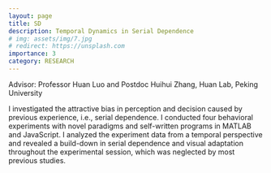 ```yaml
---
layout: page
title: SD
description: Temporal Dynamics in Serial Dependence
# img: assets/img/7.jpg
# redirect: https://unsplash.com
importance: 3
category: RESEARCH
---
```


Advisor: Professor Huan Luo and Postdoc Huihui Zhang, Huan Lab, Peking University

I investigated the attractive bias in perception and decision caused by previous experience, i.e., serial dependence. I conducted four behavioral experiments with novel paradigms and self-written programs in MATLAB and JavaScript. I analyzed the experiment data from a temporal perspective and revealed a build-down in serial dependence and visual adaptation throughout the experimental session, which was neglected by most previous studies.